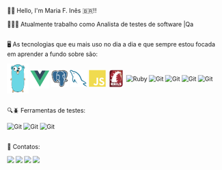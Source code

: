 
 ✌🏻 Hello, I'm Maria F. Inês 🇧🇷!!


 👩🏻‍💻 Atualmente trabalho como Analista de testes de software |Qa 
##
🖥️ As tecnologias que eu mais uso no dia a dia e que sempre estou focada em aprender a fundo sobre são:

  <div style="display: inline_block">
  <img align="center" alt="Go" height="70" width="50" src="https://raw.githubusercontent.com/devicons/devicon/master/icons/go/go-original.svg">
  <img align="center" alt="Vuejs" height="45" width="45" src="https://raw.githubusercontent.com/devicons/devicon/master/icons/vuejs/vuejs-original.svg">
  <img align="center" alt="PSQL" height="40" width="40" src="https://raw.githubusercontent.com/devicons/devicon/master/icons/postgresql/postgresql-original.svg">
  <img align="center" alt="MySQL" height="40" width="40" src="https://raw.githubusercontent.com/devicons/devicon/master/icons/mysql/mysql-original.svg">
  <img align="center" alt="Js" height="40" width="40" src="https://raw.githubusercontent.com/devicons/devicon/master/icons/javascript/javascript-plain.svg">
  <img align="center" alt="Rails" height="40" width="40" src="https://raw.githubusercontent.com/devicons/devicon/master/icons/rails/rails-original-wordmark.svg">
  <img align="center" alt="Ruby" height="40" width="40" src="https://cdn.jsdelivr.net/gh/devicons/devicon/icons/ruby/ruby-original-wordmark.svg">
  <img align="center" alt="Git" height="40" width="40" src="https://cdn.jsdelivr.net/gh/devicons/devicon@latest/icons/flutter/flutter-plain.svg">
  <img align="center" alt="Git" height="40" width="40" src="https://cdn.jsdelivr.net/gh/devicons/devicon/icons/git/git-plain-wordmark.svg">
  <img align="center" alt="Git" height="40" width="40" src="https://cdn.jsdelivr.net/gh/devicons/devicon@latest/icons/apachekafka/apachekafka-original-wordmark.svg">
  <img align="center" alt="Git" height="40" width="40" src="https://cdn.jsdelivr.net/gh/devicons/devicon@latest/icons/figma/figma-original.svg">
          
         
  <br>
</div>

##

🔍🪲 Ferramentas de testes:
<div style="display: inline_block">
<img align="center" alt="Git" height="40" width="40" src="https://cdn.jsdelivr.net/gh/devicons/devicon@latest/icons/postman/postman-original.svg">
<img align="center" alt="Git" height="40" width="40" src="https://cdn.jsdelivr.net/gh/devicons/devicon@latest/icons/cypressio/cypressio-original.svg">
<img align="center" alt="Git" height="40" width="40" src="https://cdn.jsdelivr.net/gh/devicons/devicon@latest/icons/githubactions/githubactions-original.svg">

  
##

📲 Contatos:

<div> 
  <a href="https://instagram.com/mariafariasines?igshid=YTY2NzY3YTc=" target="_blank"><img src="https://img.shields.io/badge/-Instagram-%23E4405F?style=for-the-badge&logo=instagram&logoColor=white" target="_blank"></a> 
<a href = "imariaines37@gmail.com"><img src="https://img.shields.io/badge/-Gmail-%23333?style=for-the-badge&logo=gmail&logoColor=white" target="_blank"></a>
  <a href="https://www.linkedin.com/in/maria-farias-in%C3%AAs-585996222" target="_blank"><img src="https://img.shields.io/badge/-LinkedIn-%230077B5?style=for-the-badge&logo=linkedin&logoColor=white" target="_blank"></a> 
<a href="https://mariafariasines.medium.com/" target="_blank"><img src="https://img.shields.io/badge/Medium-12100E?style=for-the-badge&logo=medium&logoColor=white" target="_blank"></a> 

